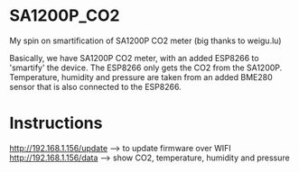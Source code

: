 # SA1200P_CO2
My spin on smartification of SA1200P CO2 meter (big thanks to weigu.lu)

Basically, we have SA1200P CO2 meter, with an added ESP8266 to 'smartify' the device.
The ESP8266 only gets the CO2 from the SA1200P.
Temperature, humidity and pressure are taken from an added BME280 sensor that is also connected to the ESP8266.

# Instructions

http://192.168.1.156/update --> to update firmware over WIFI
http://192.168.1.156/data --> show CO2, temperature, humidity and pressure